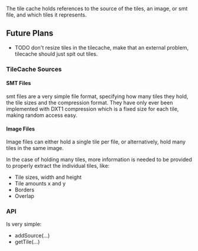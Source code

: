 The tile cache holds references to the source of the tiles, an image, or smt file, and which tiles it represents.

## Future Plans
* TODO don't resize tiles in the tilecache, make that an external problem, tilecache should just spit out tiles.


### TileCache Sources
#### SMT Files
smt files are a very simple file format, specifying how many tiles they hold, the tile sizes and the compression format. They have only ever been implemented with DXT1 compression which is a fixed size for each tile, making random access easy.

#### Image Files
Image files can either hold a single tile per file, or alternatively, hold many tiles in the same image.

In the case of holding many tiles, more information is needed to be provided to properly extract the individual tiles, like:
* Tile sizes, width and height
* Tile amounts x and y
* Borders
* Overlap
### API
Is very simple: 
* addSource(...)
* getTile(...)